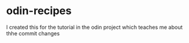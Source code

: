# odin-recipes
I created this for the tutorial in the odin project which teaches me about thhe commit changes
